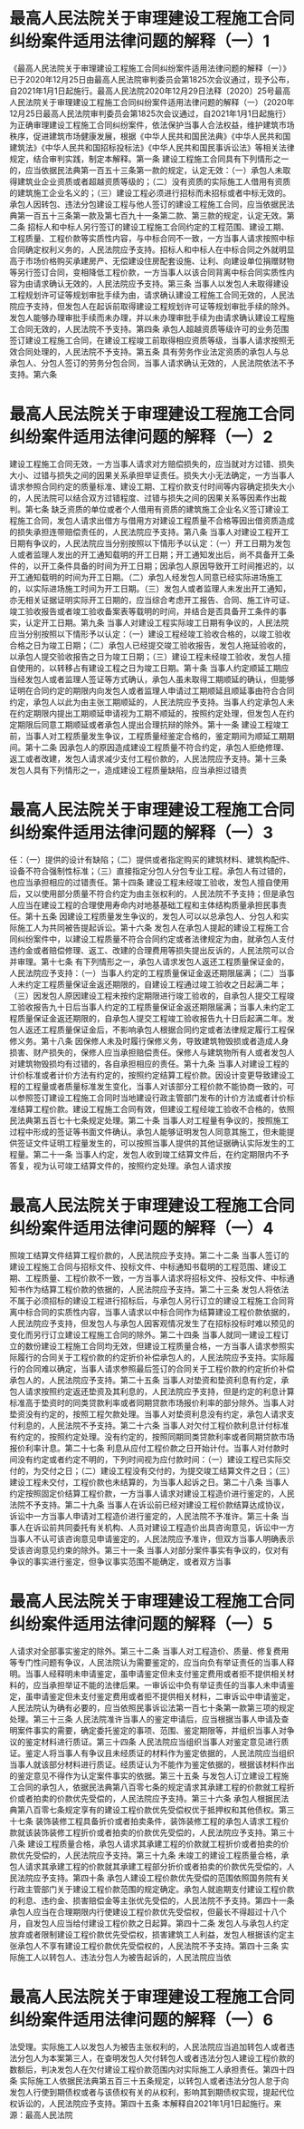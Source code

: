 # 最高人民法院关于审理建设工程施工合同纠纷案件适用法律问题的解释（一）1

《最高人民法院关于审理建设工程施工合同纠纷案件适用法律问题的解释（一）》已于2020年12月25日由最高人民法院审判委员会第1825次会议通过，现予公布，自2021年1月1日起施行。最高人民法院2020年12月29日法释〔2020〕25号最高人民法院关于审理建设工程施工合同纠纷案件适用法律问题的解释（一）（2020年12月25日最高人民法院审判委员会第1825次会议通过，自2021年1月1日起施行）为正确审理建设工程施工合同纠纷案件，依法保护当事人合法权益，维护建筑市场秩序，促进建筑市场健康发展，根据《中华人民共和国民法典》《中华人民共和国建筑法》《中华人民共和国招标投标法》《中华人民共和国民事诉讼法》等相关法律规定，结合审判实践，制定本解释。第一条 建设工程施工合同具有下列情形之一的，应当依据民法典第一百五十三条第一款的规定，认定无效：（一）承包人未取得建筑业企业资质或者超越资质等级的；（二）没有资质的实际施工人借用有资质的建筑施工企业名义的；（三）建设工程必须进行招标而未招标或者中标无效的。承包人因转包、违法分包建设工程与他人签订的建设工程施工合同，应当依据民法典第一百五十三条第一款及第七百九十一条第二款、第三款的规定，认定无效。第二条 招标人和中标人另行签订的建设工程施工合同约定的工程范围、建设工期、工程质量、工程价款等实质性内容，与中标合同不一致，一方当事人请求按照中标合同确定权利义务的，人民法院应予支持。招标人和中标人在中标合同之外就明显高于市场价格购买承建房产、无偿建设住房配套设施、让利、向建设单位捐赠财物等另行签订合同，变相降低工程价款，一方当事人以该合同背离中标合同实质性内容为由请求确认无效的，人民法院应予支持。第三条 当事人以发包人未取得建设工程规划许可证等规划审批手续为由，请求确认建设工程施工合同无效的，人民法院应予支持，但发包人在起诉前取得建设工程规划许可证等规划审批手续的除外。发包人能够办理审批手续而未办理，并以未办理审批手续为由请求确认建设工程施工合同无效的，人民法院不予支持。第四条 承包人超越资质等级许可的业务范围签订建设工程施工合同，在建设工程竣工前取得相应资质等级，当事人请求按照无效合同处理的，人民法院不予支持。第五条 具有劳务作业法定资质的承包人与总承包人、分包人签订的劳务分包合同，当事人请求确认无效的，人民法院依法不予支持。第六条

# 最高人民法院关于审理建设工程施工合同纠纷案件适用法律问题的解释（一）2

 建设工程施工合同无效，一方当事人请求对方赔偿损失的，应当就对方过错、损失大小、过错与损失之间的因果关系承担举证责任。损失大小无法确定，一方当事人请求参照合同约定的质量标准、建设工期、工程价款支付时间等内容确定损失大小的，人民法院可以结合双方过错程度、过错与损失之间的因果关系等因素作出裁判。第七条 缺乏资质的单位或者个人借用有资质的建筑施工企业名义签订建设工程施工合同，发包人请求出借方与借用方对建设工程质量不合格等因出借资质造成的损失承担连带赔偿责任的，人民法院应予支持。第八条 当事人对建设工程开工日期有争议的，人民法院应当分别按照以下情形予以认定：（一）开工日期为发包人或者监理人发出的开工通知载明的开工日期；开工通知发出后，尚不具备开工条件的，以开工条件具备的时间为开工日期；因承包人原因导致开工时间推迟的，以开工通知载明的时间为开工日期。（二）承包人经发包人同意已经实际进场施工的，以实际进场施工时间为开工日期。（三）发包人或者监理人未发出开工通知，亦无相关证据证明实际开工日期的，应当综合考虑开工报告、合同、施工许可证、竣工验收报告或者竣工验收备案表等载明的时间，并结合是否具备开工条件的事实，认定开工日期。第九条 当事人对建设工程实际竣工日期有争议的，人民法院应当分别按照以下情形予以认定：（一）建设工程经竣工验收合格的，以竣工验收合格之日为竣工日期；（二）承包人已经提交竣工验收报告，发包人拖延验收的，以承包人提交验收报告之日为竣工日期；（三）建设工程未经竣工验收，发包人擅自使用的，以转移占有建设工程之日为竣工日期。第十条 当事人约定顺延工期应当经发包人或者监理人签证等方式确认，承包人虽未取得工期顺延的确认，但能够证明在合同约定的期限内向发包人或者监理人申请过工期顺延且顺延事由符合合同约定，承包人以此为由主张工期顺延的，人民法院应予支持。当事人约定承包人未在约定期限内提出工期顺延申请视为工期不顺延的，按照约定处理，但发包人在约定期限后同意工期顺延或者承包人提出合理抗辩的除外。第十一条 建设工程竣工前，当事人对工程质量发生争议，工程质量经鉴定合格的，鉴定期间为顺延工期期间。第十二条 因承包人的原因造成建设工程质量不符合约定，承包人拒绝修理、返工或者改建，发包人请求减少支付工程价款的，人民法院应予支持。第十三条 发包人具有下列情形之一，造成建设工程质量缺陷，应当承担过错责

# 最高人民法院关于审理建设工程施工合同纠纷案件适用法律问题的解释（一）3

任：（一）提供的设计有缺陷；（二）提供或者指定购买的建筑材料、建筑构配件、设备不符合强制性标准；（三）直接指定分包人分包专业工程。承包人有过错的，也应当承担相应的过错责任。第十四条 建设工程未经竣工验收，发包人擅自使用后，又以使用部分质量不符合约定为由主张权利的，人民法院不予支持；但是承包人应当在建设工程的合理使用寿命内对地基基础工程和主体结构质量承担民事责任。第十五条 因建设工程质量发生争议的，发包人可以以总承包人、分包人和实际施工人为共同被告提起诉讼。第十六条 发包人在承包人提起的建设工程施工合同纠纷案件中，以建设工程质量不符合合同约定或者法律规定为由，就承包人支付违约金或者赔偿修理、返工、改建的合理费用等损失提出反诉的，人民法院可以合并审理。第十七条 有下列情形之一，承包人请求发包人返还工程质量保证金的，人民法院应予支持：（一）当事人约定的工程质量保证金返还期限届满；（二）当事人未约定工程质量保证金返还期限的，自建设工程通过竣工验收之日起满二年；（三）因发包人原因建设工程未按约定期限进行竣工验收的，自承包人提交工程竣工验收报告九十日后当事人约定的工程质量保证金返还期限届满；当事人未约定工程质量保证金返还期限的，自承包人提交工程竣工验收报告九十日后起满二年。发包人返还工程质量保证金后，不影响承包人根据合同约定或者法律规定履行工程保修义务。第十八条 因保修人未及时履行保修义务，导致建筑物毁损或者造成人身损害、财产损失的，保修人应当承担赔偿责任。保修人与建筑物所有人或者发包人对建筑物毁损均有过错的，各自承担相应的责任。第十九条 当事人对建设工程的计价标准或者计价方法有约定的，按照约定结算工程价款。因设计变更导致建设工程的工程量或者质量标准发生变化，当事人对该部分工程价款不能协商一致的，可以参照签订建设工程施工合同时当地建设行政主管部门发布的计价方法或者计价标准结算工程价款。建设工程施工合同有效，但建设工程经竣工验收不合格的，依照民法典第五百七十七条规定处理。第二十条 当事人对工程量有争议的，按照施工过程中形成的签证等书面文件确认。承包人能够证明发包人同意其施工，但未能提供签证文件证明工程量发生的，可以按照当事人提供的其他证据确认实际发生的工程量。第二十一条 当事人约定，发包人收到竣工结算文件后，在约定期限内不予答复，视为认可竣工结算文件的，按照约定处理。承包人请求按

# 最高人民法院关于审理建设工程施工合同纠纷案件适用法律问题的解释（一）4

照竣工结算文件结算工程价款的，人民法院应予支持。第二十二条 当事人签订的建设工程施工合同与招标文件、投标文件、中标通知书载明的工程范围、建设工期、工程质量、工程价款不一致，一方当事人请求将招标文件、投标文件、中标通知书作为结算工程价款的依据的，人民法院应予支持。第二十三条 发包人将依法不属于必须招标的建设工程进行招标后，与承包人另行订立的建设工程施工合同背离中标合同的实质性内容，当事人请求以中标合同作为结算建设工程价款依据的，人民法院应予支持，但发包人与承包人因客观情况发生了在招标投标时难以预见的变化而另行订立建设工程施工合同的除外。第二十四条 当事人就同一建设工程订立的数份建设工程施工合同均无效，但建设工程质量合格，一方当事人请求参照实际履行的合同关于工程价款的约定折价补偿承包人的，人民法院应予支持。实际履行的合同难以确定，当事人请求参照最后签订的合同关于工程价款的约定折价补偿承包人的，人民法院应予支持。第二十五条 当事人对垫资和垫资利息有约定，承包人请求按照约定返还垫资及其利息的，人民法院应予支持，但是约定的利息计算标准高于垫资时的同类贷款利率或者同期贷款市场报价利率的部分除外。当事人对垫资没有约定的，按照工程欠款处理。当事人对垫资利息没有约定，承包人请求支付利息的，人民法院不予支持。第二十六条 当事人对欠付工程价款利息计付标准有约定的，按照约定处理。没有约定的，按照同期同类贷款利率或者同期贷款市场报价利率计息。第二十七条 利息从应付工程价款之日开始计付。当事人对付款时间没有约定或者约定不明的，下列时间视为应付款时间：（一）建设工程已实际交付的，为交付之日；（二）建设工程没有交付的，为提交竣工结算文件之日；（三）建设工程未交付，工程价款也未结算的，为当事人起诉之日。第二十八条 当事人约定按照固定价结算工程价款，一方当事人请求对建设工程造价进行鉴定的，人民法院不予支持。第二十九条 当事人在诉讼前已经对建设工程价款结算达成协议，诉讼中一方当事人申请对工程造价进行鉴定的，人民法院不予准许。第三十条 当事人在诉讼前共同委托有关机构、人员对建设工程造价出具咨询意见，诉讼中一方当事人不认可该咨询意见申请鉴定的，人民法院应予准许，但双方当事人明确表示受该咨询意见约束的除外。第三十一条 当事人对部分案件事实有争议的，仅对有争议的事实进行鉴定，但争议事实范围不能确定，或者双方当事

# 最高人民法院关于审理建设工程施工合同纠纷案件适用法律问题的解释（一）5

人请求对全部事实鉴定的除外。第三十二条 当事人对工程造价、质量、修复费用等专门性问题有争议，人民法院认为需要鉴定的，应当向负有举证责任的当事人释明。当事人经释明未申请鉴定，虽申请鉴定但未支付鉴定费用或者拒不提供相关材料的，应当承担举证不能的法律后果。一审诉讼中负有举证责任的当事人未申请鉴定，虽申请鉴定但未支付鉴定费用或者拒不提供相关材料，二审诉讼中申请鉴定，人民法院认为确有必要的，应当依照民事诉讼法第一百七十条第一款第三项的规定处理。第三十三条 人民法院准许当事人的鉴定申请后，应当根据当事人申请及查明案件事实的需要，确定委托鉴定的事项、范围、鉴定期限等，并组织当事人对争议的鉴定材料进行质证。第三十四条 人民法院应当组织当事人对鉴定意见进行质证。鉴定人将当事人有争议且未经质证的材料作为鉴定依据的，人民法院应当组织当事人就该部分材料进行质证。经质证认为不能作为鉴定依据的，根据该材料作出的鉴定意见不得作为认定案件事实的依据。第三十五条 与发包人订立建设工程施工合同的承包人，依据民法典第八百零七条的规定请求其承建工程的价款就工程折价或者拍卖的价款优先受偿的，人民法院应予支持。第三十六条 承包人根据民法典第八百零七条规定享有的建设工程价款优先受偿权优于抵押权和其他债权。第三十七条 装饰装修工程具备折价或者拍卖条件，装饰装修工程的承包人请求工程价款就该装饰装修工程折价或者拍卖的价款优先受偿的，人民法院应予支持。第三十八条 建设工程质量合格，承包人请求其承建工程的价款就工程折价或者拍卖的价款优先受偿的，人民法院应予支持。第三十九条 未竣工的建设工程质量合格，承包人请求其承建工程的价款就其承建工程部分折价或者拍卖的价款优先受偿的，人民法院应予支持。第四十条 承包人建设工程价款优先受偿的范围依照国务院有关行政主管部门关于建设工程价款范围的规定确定。承包人就逾期支付建设工程价款的利息、违约金、损害赔偿金等主张优先受偿的，人民法院不予支持。第四十一条 承包人应当在合理期限内行使建设工程价款优先受偿权，但最长不得超过十八个月，自发包人应当给付建设工程价款之日起算。第四十二条 发包人与承包人约定放弃或者限制建设工程价款优先受偿权，损害建筑工人利益，发包人根据该约定主张承包人不享有建设工程价款优先受偿权的，人民法院不予支持。第四十三条 实际施工人以转包人、违法分包人为被告起诉的，人民法院应当依

# 最高人民法院关于审理建设工程施工合同纠纷案件适用法律问题的解释（一）6

法受理。实际施工人以发包人为被告主张权利的，人民法院应当追加转包人或者违法分包人为本案第三人，在查明发包人欠付转包人或者违法分包人建设工程价款的数额后，判决发包人在欠付建设工程价款范围内对实际施工人承担责任。第四十四条 实际施工人依据民法典第五百三十五条规定，以转包人或者违法分包人怠于向发包人行使到期债权或者与该债权有关的从权利，影响其到期债权实现，提起代位权诉讼的，人民法院应予支持。第四十五条 本解释自2021年1月1日起施行。来源：最高人民法院


